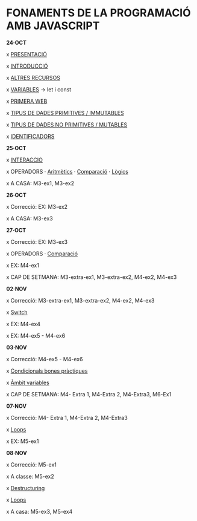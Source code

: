 # FONAMENTS DE LA PROGRAMACIÓ AMB JAVASCRIPT

**24·OCT**

x [PRESENTACIÓ](./presentacio/presentacio.md)

x [INTRODUCCIÓ](./introduccio/introduccio.md)

x [ALTRES RECURSOS](./altres-recursos/altres-recursos.md)

x [VARIABLES](./variables/variables.md) -> let i const

x [PRIMERA WEB](./primera-web/primera-web.md)

x [TIPUS DE DADES PRIMITIVES / IMMUTABLES](./tipus-de-dades/primitives.md)

x [TIPUS DE DADES NO PRIMITIVES / MUTABLES](./tipus-de-dades/no-primitives.md) 

x [IDENTIFICADORS](./identificadors/identificadors.md)

**25·OCT**

x [INTERACCIO](./interaccio/interaccio.md)

x OPERADORS
    · [Aritmètics](./operadors/aritmetics.md)
    · [Comparació](./operadors/comparacio.md)
    · [Lògics](./operadors/logics.md)

x A CASA: M3-ex1, M3-ex2

**26·OCT**

x Correcció: EX: M3-ex2

x A CASA: M3-ex3

**27·OCT**

x Correcció: EX: M3-ex3

x OPERADORS
    · [Comparació](./operadors/comparacio.md)

x EX: M4-ex1

x CAP DE SETMANA: M3-extra-ex1, M3-extra-ex2, M4-ex2, M4-ex3

**02·NOV**

x Correcció: M3-extra-ex1, M3-extra-ex2, M4-ex2, M4-ex3

x [Switch](./switch/switch.md)

x EX: M4-ex4

x EX: M4-ex5 - M4-ex6

**03·NOV**

x Correcció: M4-ex5 - M4-ex6

x [Condicionals bones pràctiques](./condicionals-bones-practiques/condicionals-bones-practiques.md)

x [Àmbit variables](./variables/ambit-variables.md)

x CAP DE SETMANA: M4- Extra 1, M4-Extra 2, M4-Extra3, M6-Ex1

**07·NOV**

x Correcció: M4- Extra 1, M4-Extra 2, M4-Extra3

x [Loops](./loops/loops.md)

x EX: M5-ex1

**08·NOV**

x Correcció: M5-ex1

x A classe: M5-ex2

x [Destructuring](./desctructuracio/destructuracio.md)

x [Loops](./loops/loops.md)

x A casa: M5-ex3, M5-ex4



